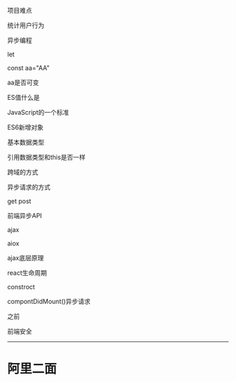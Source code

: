 项目难点

统计用户行为



异步编程



let 

const aa="AA"

aa是否可变



ES值什么是

JavaScript的一个标准

ES6新增对象



基本数据类型

引用数据类型和this是否一样





跨域的方式



异步请求的方式

get post



前端异步API

ajax

aiox



ajax底层原理



react生命周期

constroct

compontDidMount()异步请求

之前

前端安全



***

# 阿里二面


